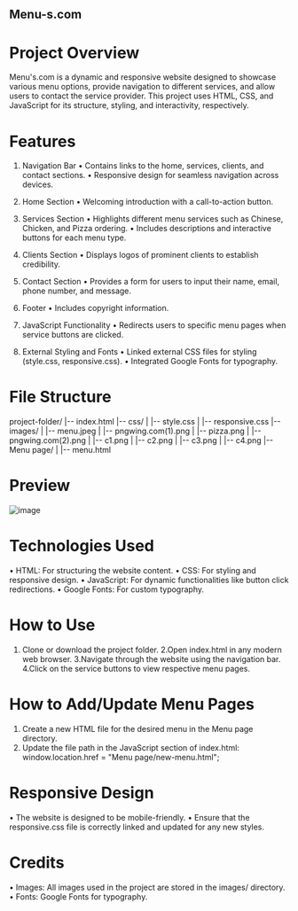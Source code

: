 ## Menu-s.com

# Project Overview
Menu's.com is a dynamic and responsive website designed to showcase various menu options, provide navigation to different services, and allow users to contact the service provider. This project uses HTML, CSS, and JavaScript for its structure, styling, and interactivity, respectively.

# Features
1. Navigation Bar
  • Contains links to the home, services, clients, and contact sections.
  • Responsive design for seamless navigation across devices.

2. Home Section
  • Welcoming introduction with a call-to-action button.

3. Services Section
  • Highlights different menu services such as Chinese, Chicken, and Pizza ordering.
  • Includes descriptions and interactive buttons for each menu type.

4. Clients Section
  • Displays logos of prominent clients to establish credibility.

5. Contact Section
  • Provides a form for users to input their name, email, phone number, and message.

6. Footer
  • Includes copyright information.

7. JavaScript Functionality
  • Redirects users to specific menu pages when service buttons are clicked.

8. External Styling and Fonts
  • Linked external CSS files for styling (style.css, responsive.css).
  • Integrated Google Fonts for typography.

# File Structure
project-folder/
|-- index.html
|-- css/
|   |-- style.css
|   |-- responsive.css
|-- images/
|   |-- menu.jpeg
|   |-- pngwing.com(1).png
|   |-- pizza.png
|   |-- pngwing.com(2).png
|   |-- c1.png
|   |-- c2.png
|   |-- c3.png
|   |-- c4.png
|-- Menu page/
|   |-- menu.html

# Preview
![image](https://github.com/user-attachments/assets/9bca47a5-d140-43d3-a9c0-d56573533402)


# Technologies Used
• HTML: For structuring the website content.
• CSS: For styling and responsive design.
• JavaScript: For dynamic functionalities like button click redirections.
• Google Fonts: For custom typography.

# How to Use
1. Clone or download the project folder.
2.Open index.html in any modern web browser.
3.Navigate through the website using the navigation bar.
4.Click on the service buttons to view respective menu pages.

# How to Add/Update Menu Pages
1. Create a new HTML file for the desired menu in the Menu page directory.
2. Update the file path in the JavaScript section of index.html:
window.location.href = "Menu page/new-menu.html";

# Responsive Design
• The website is designed to be mobile-friendly.
• Ensure that the responsive.css file is correctly linked and updated for any new styles.

# Credits
• Images: All images used in the project are stored in the images/ directory.
• Fonts: Google Fonts for typography.

